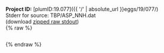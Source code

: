 **Project ID:** [plumID:19.077]({{ '/' | absolute_url }}eggs/19/077/)  
Stderr for source:  TBP/ASP_NNH.dat   
(download [zipped raw stdout](ASP_NNH.dat.plumed_master.stdout.txt.zip))  
{% raw %}
<pre>
</pre>
{% endraw %}
